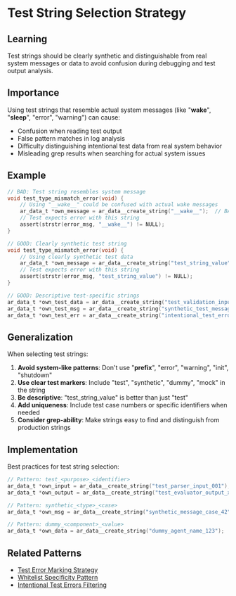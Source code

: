 # Test String Selection Strategy

## Learning
Test strings should be clearly synthetic and distinguishable from real system messages or data to avoid confusion during debugging and test output analysis.

## Importance
Using test strings that resemble actual system messages (like "__wake__", "__sleep__", "error", "warning") can cause:
- Confusion when reading test output
- False pattern matches in log analysis
- Difficulty distinguishing intentional test data from real system behavior
- Misleading grep results when searching for actual system issues

## Example
```c
// BAD: Test string resembles system message
void test_type_mismatch_error(void) {
    // Using "__wake__" could be confused with actual wake messages
    ar_data_t *own_message = ar_data__create_string("__wake__");  // BAD: Looks like system message
    // Test expects error with this string
    assert(strstr(error_msg, "__wake__") != NULL);
}

// GOOD: Clearly synthetic test string  
void test_type_mismatch_error(void) {
    // Using clearly synthetic test data
    ar_data_t *own_message = ar_data__create_string("test_string_value");
    // Test expects error with this string
    assert(strstr(error_msg, "test_string_value") != NULL);
}

// GOOD: Descriptive test-specific strings
ar_data_t *own_test_data = ar_data__create_string("test_validation_input_42");
ar_data_t *own_test_msg = ar_data__create_string("synthetic_test_message_001");
ar_data_t *own_test_err = ar_data__create_string("intentional_test_error_case");
```

## Generalization
When selecting test strings:
1. **Avoid system-like patterns**: Don't use "__prefix__", "error", "warning", "init", "shutdown"
2. **Use clear test markers**: Include "test", "synthetic", "dummy", "mock" in the string
3. **Be descriptive**: "test_string_value" is better than just "test"
4. **Add uniqueness**: Include test case numbers or specific identifiers when needed
5. **Consider grep-ability**: Make strings easy to find and distinguish from production strings

## Implementation
Best practices for test string selection:
```c
// Pattern: test_<purpose>_<identifier>
ar_data_t *own_input = ar_data__create_string("test_parser_input_001");
ar_data_t *own_output = ar_data__create_string("test_evaluator_output_xyz");

// Pattern: synthetic_<type>_<case>  
ar_data_t *own_msg = ar_data__create_string("synthetic_message_case_42");

// Pattern: dummy_<component>_<value>
ar_data_t *own_data = ar_data__create_string("dummy_agent_name_123");
```

## Related Patterns
- [Test Error Marking Strategy](test-error-marking-strategy.md)
- [Whitelist Specificity Pattern](whitelist-specificity-pattern.md)
- [Intentional Test Errors Filtering](intentional-test-errors-filtering.md)